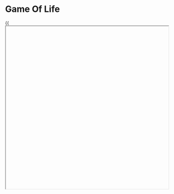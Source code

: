 # Game Of Life

{{<iframe site="https://ycuervob.github.io/gameoflife/" width="525" height="525" >}}